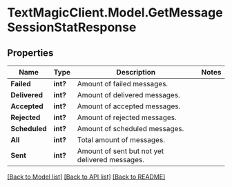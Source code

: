 # TextMagicClient.Model.GetMessageSessionStatResponse
## Properties

Name | Type | Description | Notes
------------ | ------------- | ------------- | -------------
**Failed** | **int?** | Amount of failed messages. | 
**Delivered** | **int?** | Amount of delivered messages. | 
**Accepted** | **int?** | Amount of accepted messages. | 
**Rejected** | **int?** | Amount of rejected messages. | 
**Scheduled** | **int?** | Amount of scheduled messages. | 
**All** | **int?** | Total amount of messages. | 
**Sent** | **int?** | Amount of sent but not yet delivered messages. | 

[[Back to Model list]](../README.md#documentation-for-models) [[Back to API list]](../README.md#documentation-for-api-endpoints) [[Back to README]](../README.md)

